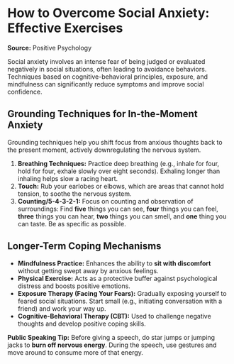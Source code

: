 # How to Overcome Social Anxiety: Effective Exercises

**Source:** Positive Psychology

Social anxiety involves an intense fear of being judged or evaluated negatively in social situations, often leading to avoidance behaviors. Techniques based on cognitive-behavioral principles, exposure, and mindfulness can significantly reduce symptoms and improve social confidence.

## Grounding Techniques for In-the-Moment Anxiety

Grounding techniques help you shift focus from anxious thoughts back to the present moment, actively downregulating the nervous system.

1.  **Breathing Techniques:** Practice deep breathing (e.g., inhale for four, hold for four, exhale slowly over eight seconds). Exhaling longer than inhaling helps slow a racing heart.
2.  **Touch:** Rub your earlobes or elbows, which are areas that cannot hold tension, to soothe the nervous system.
3.  **Counting/5-4-3-2-1:** Focus on counting and observation of surroundings: Find **five** things you can see, **four** things you can feel, **three** things you can hear, **two** things you can smell, and **one** thing you can taste. Be as specific as possible.

## Longer-Term Coping Mechanisms

* **Mindfulness Practice:** Enhances the ability to **sit with discomfort** without getting swept away by anxious feelings.
* **Physical Exercise:** Acts as a protective buffer against psychological distress and boosts positive emotions.
* **Exposure Therapy (Facing Your Fears):** Gradually exposing yourself to feared social situations. Start small (e.g., initiating conversation with a friend) and work your way up.
* **Cognitive-Behavioral Therapy (CBT):** Used to challenge negative thoughts and develop positive coping skills.

**Public Speaking Tip:** Before giving a speech, do star jumps or jumping jacks to **burn off nervous energy**. During the speech, use gestures and move around to consume more of that energy.
